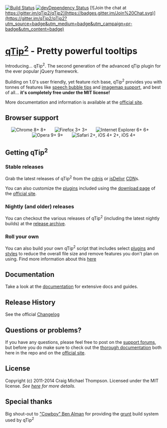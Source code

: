 [![Build Status](https://travis-ci.org/qTip2/qTip2.svg)](https://travis-ci.org/qTip2/qTip2)
[![devDependency Status](https://david-dm.org/qTip2/qTip2/dev-status.svg?theme=shields.io)](https://david-dm.org/qTip2/qTip2#info=devDependencies)
[![Join the chat at https://gitter.im/qTip2/qTip2](https://badges.gitter.im/Join%20Chat.svg)](https://gitter.im/qTip2/qTip2?utm_source=badge&utm_medium=badge&utm_campaign=pr-badge&utm_content=badge)

[qTip<sup>2</sup>][site] - Pretty powerful tooltips
================================

Introducing&hellip; qTip<sup>2</sup>. The second generation of the advanced qTip plugin for the ever popular jQuery framework.

Building on 1.0's user friendly, yet feature rich base, qTip<sup>2</sup> provides you with tonnes of features like
[speech bubble tips][tips] and [imagemap support][imgmap], and best of all... **it's completely free under the MIT license!**

More documentation and information is available at the [official site][site].

## Browser support
<div style="text-transform: sub; text-align: center;">
  <img src="http://media1.juggledesign.com/qtip2/images/browsers/64-chrome.png" title="Chrome 8+" /> 8+ &nbsp;&nbsp;&nbsp;&nbsp;&nbsp;
  <img src="http://media1.juggledesign.com/qtip2/images/browsers/64-firefox.png" title="Firefox 3+" /> 3+ &nbsp;&nbsp;&nbsp;&nbsp;&nbsp;
  <img src="http://media1.juggledesign.com/qtip2/images/browsers/64-ie.png" title="Internet Explorer 6+" /> 6+ &nbsp;&nbsp;&nbsp;&nbsp;&nbsp;
  <img src="http://media1.juggledesign.com/qtip2/images/browsers/64-opera.png" title="Opera 9+" /> 9+ &nbsp;&nbsp;&nbsp;&nbsp;&nbsp;
  <img src="http://media1.juggledesign.com/qtip2/images/browsers/64-safari.png" title="Safari 2+, iOS 4+" /> 2+, iOS 4+
</div>

## Getting qTip<sup>2</sup>

### Stable releases
Grab the latest releases of qTip<sup>2</sup> from the [cdnjs][cdnjs] or [jsDelivr][jsdelivr] [CDN][wikipedia-cdn]s.

You can also customize the [plugins][plugins] included using the [download page][download] of the [official site][site].

### Nightly (and older) releases
You can checkout the various releases of qTip<sup>2</sup> (including the latest nightly builds) at the [release archive][archive].

### Roll your own
You can also build your own qTip<sup>2</sup> script that includes select [plugins][plugins] and [styles][style] to reduce the overall file size and remove features
you don't plan on using. Find more information about this [here][build]

## Documentation
Take a look at the [documentation][docs] for extensive docs and guides.

## Release History
See the official [Changelog][changelog]

## Questions or problems?
If you have any questions, please feel free to post on the [support forums][forums], but before you do make sure to
check out the [thorough documentation][docs] both here in the repo and on the [official site][site].

## License
Copyright (c) 2011-2014 Craig Michael Thompson. Licensed under the MIT license. *See [here][license] for more details.*

## Special thanks
Big shout-out to ["Cowboy" Ben Alman][cowboy] for providing the [grunt][grunt] build system used by qTip<sup>2</sup>

[site]: http://qtip2.com/
[archive]: http://qtip2.com/v/
[docs]: http://qtip2.com/guides/
[download]: http://qtip2.com/download
[changelog]: http://qtip2.com/changelog
[build]: http://qtip2.com/guides#custom-build
[style]: http://qtip2.com/demos#styling
[plugins]: http://qtip2.com/plugins
[tips]: http://qtip2.com/plugins#tips
[imgmap]: http://qtip2.com/plugins#imagemap

[forums]: http://craigsworks.com/projects/forums/forum-qtip2
[license]: http://jquery.org/license

[cowboy]: http://github.com/cowboy
[grunt]: http://github.com/gruntjs/grunt

[wikipedia-cdn]: http://en.wikipedia.org/wiki/Content_delivery_network "Content Delivery Network"
[cdnjs]: http://cdnjs.com/libraries/qtip2/
[jsdelivr]: http://www.jsdelivr.com/#!qtip2
